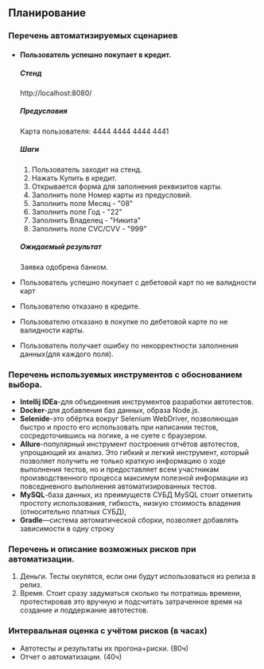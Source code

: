 ## Планирование

### Перечень автоматизируемых сценариев 
* #### Пользователь успешно покупает в кредит.
   ##### Стенд
   http://localhost:8080/

   ##### Предусловия
   Карта пользователя: 4444 4444 4444 4441
   
   ##### Шаги
   1. Пользователь заходит на стенд.
   1. Нажать Купить в кредит.
   1. Открывается форма для заполнения реквизитов карты.
   1. Заполнить поле Номер карты из предусловий.
   1. Заполнить поле Месяц - "08"
   1. Заполнить поле Год - "22"
   1. Заполнить Владелец - "Никита"
   1. Заполнить поле CVC/CVV - "999"
   
   ##### Ожидаемый результат
   Заявка одобрена банком.
  
* Пользователь успешно покупает с дебетовой карт по не валидности карт
* Пользователю отказано в кредите.
* Пользователю отказано в покупке по дебетовой карте по не валидности карты.
* Пользователь получает ошибку по некорректности заполнения данных(для каждого поля).

 ### Перечень используемых инструментов с обоснованием выбора.
 * **Intellij IDEa**-для объединения инструментов разработки автотестов.
 * **Docker**-для добавления баз данных, образа Node.js.
 * **Selenide**-это обёртка вокруг Selenium WebDriver, 
   позволяющая быстро и просто его использовать при написании тестов, сосредоточившись на логике,
   а не суете с браузером.
 * **Allure**-популярный инструмент построения отчётов автотестов, 
   упрощающий их анализ. Это гибкий и легкий инструмент, который позволяет получить не только краткую информацию 
   о ходе выполнения тестов, но и предоставляет всем участникам производственного процесса максимум полезной информации
   из повседневного выполнения автоматизированных тестов.
 * **MySQL**-база данных, из преимуществ СУБД MySQL стоит отметить простоту использования, гибкость,
   низкую стоимость владения (относительно платных СУБД),
 * **Gradle**—система автоматической сборки, позволяет добавлять зависимости в одну строку

### Перечень и описание возможных рисков при автоматизации.
1. Деньги. Тесты окупятся, если они будут использоваться из релиза в релиз.
2. Время. Стоит сразу задуматься сколько ты потратишь времени, протестировав это вручную и подсчитать
затраченное время на создание и поддержание автотестов.

### Интервальная оценка с учётом рисков (в часах) 
* Автотесты и результаты их прогона+риски. (80ч) 
* Отчет о автоматизации. (40ч)

